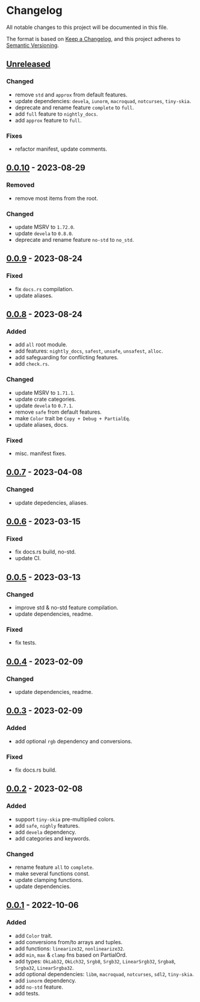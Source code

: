 # Changelog

All notable changes to this project will be documented in this file.

The format is based on [Keep a Changelog], and this project adheres to
[Semantic Versioning].

## [Unreleased]

### Changed
- remove `std` and `approx` from default features.
- update dependencies: `devela`, `iunorm`, `macroquad`, `notcurses`, `tiny-skia`.
- deprecate and rename feature `complete` to `full`.
- add `full` feature to `nightly_docs`.
- add `approx` feature to `full`.

### Fixes
- refactor manifest, update comments.

## [0.0.10] - 2023-08-29

### Removed
- remove most items from the root.

### Changed
- update MSRV to `1.72.0`.
- update `devela` to `0.8.0`.
- deprecate and rename feature `no-std` to `no_std`.

## [0.0.9] - 2023-08-24

### Fixed
- fix `docs.rs` compilation.
- update aliases.

## [0.0.8] - 2023-08-24

### Added
- add `all` root module.
- add features: `nightly_docs`, `safest`, `unsafe`, `unsafest`, `alloc`.
- add safeguarding for conflicting features.
- add `check.rs`.

### Changed
- update MSRV to `1.71.1`.
- update crate categories.
- update `devela` to `0.7.1`.
- remove `safe` from default features.
- make `Color` trait be `Copy + Debug + PartialEq`.
- update aliases, docs.

### Fixed
- misc. manifest fixes.

## [0.0.7] - 2023-04-08

### Changed
- update depedencies, aliases.

## [0.0.6] - 2023-03-15

### Fixed
- fix docs.rs build, no-std.
- update CI.

## [0.0.5] - 2023-03-13

### Changed
- improve std & no-std feature compilation.
- update dependencies, readme.

### Fixed
- fix tests.

## [0.0.4] - 2023-02-09

### Changed
- update dependencies, readme.

## [0.0.3] - 2023-02-09

### Added
- add optional `rgb` dependency and conversions.

### Fixed
- fix docs.rs build.

## [0.0.2] - 2023-02-08

### Added
- support `tiny-skia` pre-multiplied colors.
- add `safe`, `nighly` features.
- add `devela` dependency.
- add categories and keywords.

### Changed
- rename feature `all` to `complete`.
- make several functions const.
- update clamping functions.
- update dependencies.

## [0.0.1] - 2022-10-06

### Added
- add `Color` trait.
- add conversions from/to arrays and tuples.
- add functions: `linearize32`, `nonlinearize32`.
- add `min`, `max` & `clamp` fns based on PartialOrd.
- add types: `OkLab32`, `OkLch32`, `Srgb8`, `Srgb32`, `LinearSrgb32`, `Srgba8`, `Srgba32`, `LinearSrgba32`.
- add optional dependencies: `libm`, `macroquad`, `notcurses`, `sdl2`, `tiny-skia`.
- add `iunorm` dependency.
- add `no-std` feature.
- add tests.

[unreleased]: https://github.com/andamira/acolor/compare/v0.0.10...HEAD
[0.0.10]: https://github.com/andamira/acolor/releases/tag/v0.0.10
[0.0.9]: https://github.com/andamira/acolor/releases/tag/v0.0.9
[0.0.8]: https://github.com/andamira/acolor/releases/tag/v0.0.8
[0.0.7]: https://github.com/andamira/acolor/releases/tag/v0.0.7
[0.0.6]: https://github.com/andamira/acolor/releases/tag/v0.0.6
[0.0.5]: https://github.com/andamira/acolor/releases/tag/v0.0.5
[0.0.4]: https://github.com/andamira/acolor/releases/tag/v0.0.4
[0.0.3]: https://github.com/andamira/acolor/releases/tag/v0.0.3
[0.0.2]: https://github.com/andamira/acolor/releases/tag/v0.0.2
[0.0.1]: https://github.com/andamira/acolor/releases/tag/v0.0.1

[Keep a Changelog]: https://keepachangelog.com/en/1.0.0/
[Semantic Versioning]: https://semver.org/spec/v2.0.0.html
